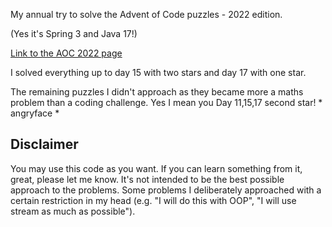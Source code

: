 My annual try to solve the Advent of Code puzzles - 2022 edition.

(Yes it's Spring 3 and Java 17!)

[Link to the AOC 2022 page](https://adventofcode.com/2022/)

I solved everything up to day 15 with two stars and day 17 with one star.

The remaining puzzles I didn't approach as they became more a maths problem than a coding challenge.
Yes I mean you Day 11,15,17 second star! * angryface *

## Disclaimer
You may use this code as you want. If you can learn something from it, great, please let me know.
It's not intended to be the best possible approach to the problems. Some problems I deliberately 
approached with a certain restriction in my head (e.g. "I will do this with OOP", "I will use stream
as much as possible"). 